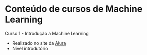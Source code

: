 # Conteúdo de cursos de Machine Learning

Curso 1 - Introdução a Machine Learning
* Realizado no site da [Alura](https://cursos.alura.com.br/course/machine-learning-introducao-a-classificacao-com-sklearn)
* Nível introdutório
